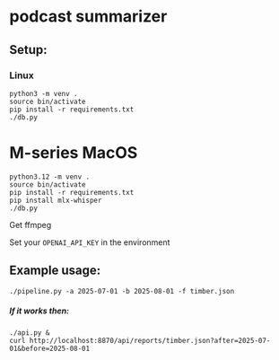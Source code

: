 # podcast summarizer

## Setup:

### Linux

```
python3 -m venv .
source bin/activate
pip install -r requirements.txt
./db.py
```

# M-series MacOS

```
python3.12 -m venv .
source bin/activate
pip install -r requirements.txt
pip install mlx-whisper
./db.py
```

Get ffmpeg

Set your `OPENAI_API_KEY` in the environment

## Example usage:

```
./pipeline.py -a 2025-07-01 -b 2025-08-01 -f timber.json
```

##### If it works then:

```
./api.py &
curl http://localhost:8870/api/reports/timber.json?after=2025-07-01&before=2025-08-01
```

